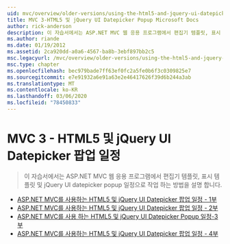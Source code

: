 ```yaml
---
uid: mvc/overview/older-versions/using-the-html5-and-jquery-ui-datepicker-popup-calendar-with-aspnet-mvc/index
title: MVC 3-HTML5 및 jQuery UI Datepicker Popup Microsoft Docs
author: rick-anderson
description: 이 자습서에서는 ASP.NET MVC 웹 응용 프로그램에서 편집기 템플릿, 표시 템플릿 및 jQuery UI datepicker popup 일정으로 작업 하는 방법을 설명 합니다.
ms.author: riande
ms.date: 01/19/2012
ms.assetid: 2ca920dd-a0a6-4567-ba8b-3ebf897bb2c5
msc.legacyurl: /mvc/overview/older-versions/using-the-html5-and-jquery-ui-datepicker-popup-calendar-with-aspnet-mvc
msc.type: chapter
ms.openlocfilehash: bec979bade7ff63ef0fc2a5fe0b6f3c0309825e7
ms.sourcegitcommit: e7e91932a6e91a63e2e46417626f39d6b244a3ab
ms.translationtype: MT
ms.contentlocale: ko-KR
ms.lasthandoff: 03/06/2020
ms.locfileid: "78450833"
---
```

# <a name="mvc-3---the-html5-and-jquery-ui-datepicker-popup-calendar"></a>MVC 3 - HTML5 및 jQuery UI Datepicker 팝업 일정

> 이 자습서에서는 ASP.NET MVC 웹 응용 프로그램에서 편집기 템플릿, 표시 템플릿 및 jQuery UI datepicker popup 일정으로 작업 하는 방법을 설명 합니다.

- [ASP.NET MVC를 사용하는 HTML5 및 jQuery UI Datepicker 팝업 일정 - 1부](using-the-html5-and-jquery-ui-datepicker-popup-calendar-with-aspnet-mvc-part-1.md)
- [ASP.NET MVC를 사용하는 HTML5 및 jQuery UI Datepicker 팝업 일정 - 2부](using-the-html5-and-jquery-ui-datepicker-popup-calendar-with-aspnet-mvc-part-2.md)
- [ASP.NET MVC를 사용 하는 HTML5 및 jQuery UI Datepicker Popup 일정-3 부](using-the-html5-and-jquery-ui-datepicker-popup-calendar-with-aspnet-mvc-part-3.md)
- [ASP.NET MVC를 사용하는 HTML5 및 jQuery UI Datepicker 팝업 일정 - 4부](using-the-html5-and-jquery-ui-datepicker-popup-calendar-with-aspnet-mvc-part-4.md)
